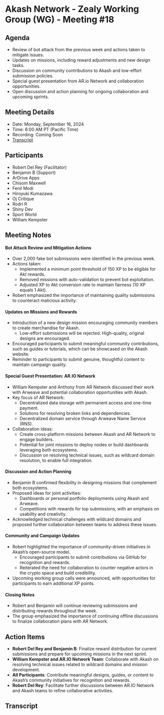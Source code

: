 # Akash Network - Zealy Working Group (WG) - Meeting #18

## Agenda  
- Review of bot attack from the previous week and actions taken to mitigate issues.  
- Updates on missions, including reward adjustments and new design tasks.  
- Discussion on community contributions to Akash and low-effort submission policies.  
- Special guest presentation from AR.io Network and collaboration opportunities.  
- Open discussion and action planning for ongoing collaboration and upcoming sprints.  

## Meeting Details
- Date: Monday, September 16, 2024
- Time: 6:00 AM PT (Pacific Time)
- Recording: Coming Soon
- [Transcript](#transcript)

## Participants  
- Robert Del Rey (Facilitator)  
- Benjamin B (Support)  
- ArDrive Apps  
- Chisom Maxwell  
- Fenil Modi  
- Hiroyuki Kumazawa  
- Oj Critique  
- Rodri R  
- Shiny Dev  
- Sport World  
- William Kempster

## Meeting Notes  
#### Bot Attack Review and Mitigation Actions  
- Over 2,000 fake bot submissions were identified in the previous week.  
- Actions taken:  
  - Implemented a minimum point threshold of 150 XP to be eligible for Akt rewards.  
  - Removed missions with auto-validation to prevent bot exploitation.  
  - Adjusted XP to Akt conversion rate to maintain fairness (10 XP equals 1 Akt).  
- Robert emphasized the importance of maintaining quality submissions to counteract malicious activity.  

#### Updates on Missions and Rewards  
- Introduction of a new design mission encouraging community members to create merchandise for Akash.  
  - Low-effort submissions will be rejected. High-quality, original designs are encouraged.  
- Encouraged participants to submit meaningful community contributions, such as guides or tutorials, which can be showcased on the Akash website.  
- Reminder to participants to submit genuine, thoughtful content to maintain campaign quality.  

#### Special Guest Presentation: AR.IO Network  
- William Kempster and Anthony from AR Network discussed their work with Arweave and potential collaboration opportunities with Akash.  
- Key focus of AR Network:  
  - Decentralized data storage with permanent access and one-time payment.  
  - Solutions for resolving broken links and dependencies.  
  - Decentralized domain service through Arweave Name Service (RNS).  
- Collaboration ideas:  
  - Create cross-platform missions between Akash and AR Network to engage builders.  
  - Potential for joint missions to deploy nodes or build dashboards leveraging both ecosystems.  
  - Discussion on resolving technical issues, such as wildcard domain resolution, to enable full integration.  

#### Discussion and Action Planning  
- Benjamin B confirmed flexibility in designing missions that complement both ecosystems.  
- Proposed ideas for joint activities:  
  - Dashboards or personal portfolio deployments using Akash and Arweave.  
  - Competitions with rewards for top submissions, with an emphasis on usability and creativity.  
- Acknowledged technical challenges with wildcard domains and proposed further collaboration between teams to address these issues.  

#### Community and Campaign Updates  
- Robert highlighted the importance of community-driven initiatives in Akash’s open-source model.  
  - Encouraged participants to submit contributions via GitHub for recognition and rewards.  
  - Reiterated the need for collaboration to counter negative actors in the crypto space and build credibility.  
- Upcoming working group calls were announced, with opportunities for participants to earn additional XP points.  

#### Closing Notes   
- Robert and Benjamin will continue reviewing submissions and distributing rewards throughout the week.  
- The group emphasized the importance of continuing offline discussions to finalize collaboration plans with AR Network.  

## Action Items  
- **Robert Del Rey and Benjamin B**: Finalize reward distribution for current submissions and prepare for upcoming missions in the next sprint.  
- **William Kempster and AR.IO Network Team**: Collaborate with Akash on resolving technical issues related to wildcard domains and mission development.  
- **All Participants**: Contribute meaningful designs, guides, or content to Akash’s community initiatives for recognition and rewards.  
- **Robert Del Rey**: Facilitate further discussions between AR.IO Network and Akash teams to refine collaborative activities.  

## Transcript

